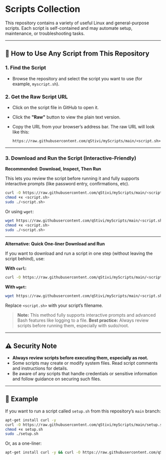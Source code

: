 # Scripts Collection

This repository contains a variety of useful Linux and general-purpose scripts. Each script is self-contained and may automate setup, maintenance, or troubleshooting tasks.

---

## 🚀 How to Use Any Script from This Repository

### 1. **Find the Script**

* Browse the repository and select the script you want to use (for example, `myscript.sh`).

### 2. **Get the Raw Script URL**

* Click on the script file in GitHub to open it.
* Click the **"Raw"** button to view the plain text version.
* Copy the URL from your browser’s address bar. The raw URL will look like this:

  ```
  https://raw.githubusercontent.com/qStivi/myScripts/main/<script.sh>
  ```

---

### 3. **Download and Run the Script (Interactive-Friendly)**

**Recommended: Download, Inspect, Then Run**

This lets you review the script before running it and fully supports interactive prompts (like password entry, confirmations, etc).

```bash
curl -O https://raw.githubusercontent.com/qStivi/myScripts/main/<script.sh>
chmod +x <script.sh>
sudo ./<script.sh>
```

Or using `wget`:

```bash
wget https://raw.githubusercontent.com/qStivi/myScripts/main/<script.sh>
chmod +x <script.sh>
sudo ./<script.sh>
```

---

**Alternative: Quick One-liner Download and Run**

If you want to download and run a script in one step (without leaving the script behind), use:

**With `curl`:**

```bash
curl -O https://raw.githubusercontent.com/qStivi/myScripts/main/<script.sh> && chmod +x <script.sh> && sudo ./<script.sh>; rm -f <script.sh>
```

**With `wget`:**

```bash
wget https://raw.githubusercontent.com/qStivi/myScripts/main/<script.sh> && chmod +x <script.sh> && sudo ./<script.sh>; rm -f <script.sh>
```

Replace `<script.sh>` with your script’s filename.

> **Note:** This method fully supports interactive prompts and advanced Bash features like logging to a file.
> **Best practice:** Always review scripts before running them, especially with sudo/root.

---

## ⚠️ Security Note

* **Always review scripts before executing them, especially as root.**
* Some scripts may create or modify system files. Read script comments and instructions for details.
* Be aware of any scripts that handle credentials or sensitive information and follow guidance on securing such files.

---

## 📝 Example

If you want to run a script called `setup.sh` from this repository’s `main` branch:

```bash
apt-get install curl -y 
curl -O https://raw.githubusercontent.com/qStivi/myScripts/main/setup.sh
chmod +x setup.sh
sudo ./setup.sh
```

Or, as a one-liner:

```bash
apt-get install curl -y && curl -O https://raw.githubusercontent.com/qStivi/myScripts/main/mountscript.sh && chmod +x mountscript.sh && sudo ./mountscript.sh; rm -f mountscript.sh
```
